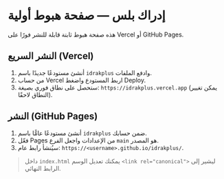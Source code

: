 # إدراك بلس — صفحة هبوط أولية
هذه صفحة هبوط ثابتة قابلة للنشر فورًا على Vercel أو GitHub Pages.

## النشر السريع (Vercel)
1) أنشئ مستودعًا جديدًا باسم `idrakplus` وادفع الملفات.
2) من حساب Vercel اربط المستودع واضغط Deploy.
3) ستحصل على نطاق فوري بصيغة: `https://idrakplus.vercel.app` (يمكن تغيير النطاق لاحقًا).

## النشر (GitHub Pages)
1) أنشئ مستودعًا عامًّا باسم `idrakplus` ضمن حسابك.
2) فعّل Pages من الإعدادات واجعل الفرع `main` هو المصدر.
3) سيُنشأ رابط عام: `https://<username>.github.io/idrakplus/`.

> داخل `index.html` يمكنك تعديل الوسم `<link rel="canonical">` ليشير إلى الرابط النهائي.
